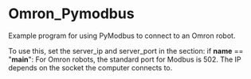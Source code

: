 # Omron_Pymodbus
Example program for using PyModbus to connect to an Omron robot.


To use this, set the server_ip and server_port in the section: if __name__ == "__main__":
For Omron robots, the standard port for Modbus is 502. The IP depends on the socket the computer connects to.
